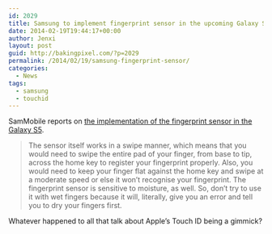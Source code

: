 ```yaml
---
id: 2029
title: Samsung to implement fingerprint sensor in the upcoming Galaxy S5
date: 2014-02-19T19:44:17+00:00
author: Jenxi
layout: post
guid: http://bakingpixel.com/?p=2029
permalink: /2014/02/19/samsung-fingerprint-sensor/
categories:
  - News
tags:
  - samsung
  - touchid
---
```

SamMobile reports on [the implementation of the fingerprint sensor in the Galaxy S5](http://www.sammobile.com/2014/02/17/explained-samsungs-implementation-of-the-fingerprint-sensor-on-the-upcoming-galaxy-s5/).

> The sensor itself works in a swipe manner, which means that you would need to swipe the entire pad of your finger, from base to tip, across the home key to register your fingerprint properly. Also, you would need to keep your finger flat against the home key and swipe at a moderate speed or else it won’t recognise your fingerprint. The fingerprint sensor is sensitive to moisture, as well. So, don’t try to use it with wet fingers because it will, literally, give you an error and tell you to dry your fingers first. 

Whatever happened to all that talk about Apple’s Touch ID being a gimmick?